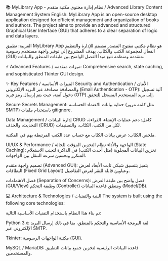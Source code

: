 📚 MyLibrary App - نظام إدارة محتوى مكتبة متقدم / Advanced Library Content Management System
English: MyLibrary App is an open-source desktop application designed for efficient management and organization of books and authors. The project aims to provide an advanced and structured Graphical User Interface (GUI) that adheres to a clear separation of logic and data layers.

العربية: تطبيق MyLibrary App هو نظام مكتبي مفتوح المصدر مصمم للإدارة والتنظيم الفعال لمجموعة الكتب والكتّاب. يهدف المشروع إلى توفير واجهة مستخدم رسومية (GUI) متقدمة ومنظمة تتبع مبدأ الفصل الواضح بين طبقات المنطق والبيانات.

⚡ Advanced Features / ميزات متقدمة: Comprehensive search, state caching, and sophisticated Tkinter GUI design.

✨ Key Features / الميزات الأساسية
Security and Authentication / الأمان والمصادقة
مصادقة عبر البريد الإلكتروني (Email Authentication - OTP): آلية تسجيل دخول آمنة، حيث يتم إرسال رمز فريد (OTP) إلى بريد المستخدم المسجل للتحقق.

Secure Secrets Management: حماية بيانات الاعتماد الحساسة (مثل كلمة مرور SMTP) باستخدام ملفات gitignore.

Data Management / إدارة البيانات
CRUD كامل: دعم عمليات الإنشاء، القراءة، التحديث، والحذف (CRUD) لكل من الكتب، الكتّاب، والتصنيفات.

ملخص الكتّاب: عرض بيانات الكتّاب مع حساب عدد الكتب المرتبطة بهم في المكتبة.

UI/UX & Performance / الواجهة والأداء
نظام التخزين المؤقت للحالة (State Caching): تخزين البيانات المجلوبة (مثل أحدث الكتب) في الذاكرة لتجنب الاستعلام المتكرر وتحسين سرعة التنقل بين الواجهات.

تصميم واجهة متقدم (Advanced GUI): يتميز بتنسيق شبكي ثابت الأبعاد لعرض البطاقات (Fixed Grid Layout) وعناوين قابلة للنقر لعرض التفاصيل.

فصل الاهتمامات (Separation of Concerns): فصل واضح بين طبقة العرض (GUI/View) وطبقة التحكم (Controller) ومنطق قاعدة البيانات (Model/DB).

💻 Architecture & Technologies / البنية والتقنيات
The system is built using the following core technologies:


تم بناء هذا النظام باستخدام التقنيات الأساسية التالية:

Python 3.x: لغة البرمجة الأساسية والتحكم بالمنطق، بما في ذلك إرسال البريد الإلكتروني عبر SMTP.

Tkinter: مكتبة الواجهات الرسومية (GUI).

MySQL / MariaDB: قاعدة البيانات الرئيسية لتخزين جميع بيانات التطبيق والمستخدمين.
